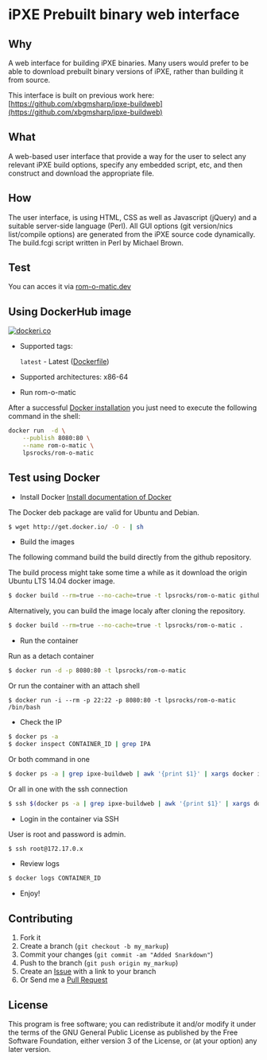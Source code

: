 iPXE Prebuilt binary web interface
=====

## Why
A web interface for building iPXE binaries. Many users would prefer to be able to download prebuilt binary versions of iPXE, rather than building it from source.

This interface is built on previous work here: [https://github.com/xbgmsharp/ipxe-buildweb](https://github.com/xbgmsharp/ipxe-buildweb)

## What
A web-based user interface that provide a way for the user to select any relevant iPXE build options, specify any embedded script, etc, and then construct and download the appropriate file.

## How
The user interface, is using HTML, CSS as well as Javascript (jQuery) and a suitable server-side language (Perl).
All GUI options (git version/nics list/compile options) are generated from the iPXE source code dynamically.
The build.fcgi script written in Perl by Michael Brown.

## Test
You can acces it via [rom-o-matic.dev](http://rom-o-matic.dev)

## Using DockerHub image

[![dockeri.co](https://dockeri.co/image/lpsrocks/rom-o-matic)](https://hub.docker.com/r/lpsrocks/rom-o-matic)

* Supported tags:

    `latest` - Latest ([Dockerfile](https://github.com/lps-rocks/rom-o-matic/blob/master/Dockerfile))

* Supported architectures: x86-64

* Run rom-o-matic 

After a successful [Docker installation](https://docs.docker.com/engine/installation/) you just need to execute the following command in the shell:

```bash
docker run  -d \
	--publish 8080:80 \
	--name rom-o-matic \
    lpsrocks/rom-o-matic	
```

## Test using Docker

* Install Docker
[Install documentation of Docker](https://docs.docker.com/engine/installation/)

The Docker deb package are valid for Ubuntu and Debian.

```bash
$ wget http://get.docker.io/ -O - | sh
```

* Build the images

The following command build the build directly from the github repository.

The build process might take some time a while as it download the origin Ubuntu LTS 14.04 docker image.
```bash
$ docker build --rm=true --no-cache=true -t lpsrocks/rom-o-matic github.com/lps-rocks/rom-o-matic.git
```

Alternatively, you can build the image localy after cloning the repository.
```bash
$ docker build --rm=true --no-cache=true -t lpsrocks/rom-o-matic .
```

* Run the container

Run as a detach container
```bash
$ docker run -d -p 8080:80 -t lpsrocks/rom-o-matic
```

Or run the container with an attach shell
```
$ docker run -i --rm -p 22:22 -p 8080:80 -t lpsrocks/rom-o-matic /bin/bash
```

* Check the IP

```bash
$ docker ps -a
$ docker inspect CONTAINER_ID | grep IPA
```

Or both command in one
```bash
$ docker ps -a | grep ipxe-buildweb | awk '{print $1}' | xargs docker inspect | grep IPAddress
```

Or all in one with the ssh connection
```bash
$ ssh $(docker ps -a | grep ipxe-buildweb | awk '{print $1}' | xargs docker inspect | grep IPAddress | awk '{print $2}' | tr -d '"' | tr -d ',' )
```

* Login in the container via SSH

User is root and password is admin.

```bash
$ ssh root@172.17.0.x
```

* Review logs

```bash
$ docker logs CONTAINER_ID
```

* Enjoy!

## Contributing

1. Fork it
2. Create a branch (`git checkout -b my_markup`)
3. Commit your changes (`git commit -am "Added Snarkdown"`)
4. Push to the branch (`git push origin my_markup`)
5. Create an [Issue][1] with a link to your branch
6. Or Send me a [Pull Request][2]

[1]: https://github.com/lpsrocks/rom-o-matic/issues
[2]: https://github.com/lpsrocks/rom-o-matic/pull/new/master

## License
This program is free software; you can redistribute it and/or modify it under the terms of the GNU General Public License as published by the Free Software Foundation, either version 3 of the License, or (at your option) any later version.
